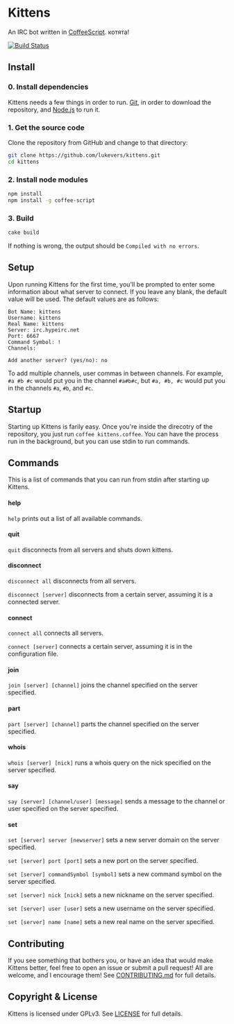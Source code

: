 # Kittens

An IRC bot written in [CoffeeScript](http://coffeescript.org/). котята!

[![Build Status](https://travis-ci.org/lukevers/kittens.png?branch=master)](https://travis-ci.org/lukevers/kittens)

## Install

### 0. Install dependencies

Kittens needs a few things in order to run. [Git](http://git-scm.com/), in order to download the repository, and [Node.js](http://nodejs.org/) to run it.

### 1. Get the source code

Clone the repository from GitHub and change to that directory:

```bash
git clone https://github.com/lukevers/kittens.git
cd kittens
```

### 2. Install node modules

```bash
npm install
npm install -g coffee-script
```

### 3. Build

```bash
cake build
```

If nothing is wrong, the output should be `Compiled with no errors`.

## Setup

Upon running Kittens for the first time, you'll be prompted to enter some information about what server to connect. If you leave any blank, the default value will be used. The default values are as follows:

```
Bot Name: kittens
Username: kittens
Real Name: kittens
Server: irc.hypeirc.net
Port: 6667
Command Symbol: !
Channels:

Add another server? (yes/no): no
```

To add multiple channels, user commas in between channels. For example, `#a #b #c` would put you in the channel `#a#b#c`, but `#a, #b, #c` would put you in the channels `#a`, `#b`, and `#c`.

## Startup

Starting up Kittens is farily easy. Once you're inside the direcotry of the repository, you just run `coffee kittens.coffee`. You can have the process run in the background, but you can use stdin to run commands.

## Commands

This is a list of commands that you can run from stdin after starting up Kittens.

#### help

`help` prints out a list of all available commands.

#### quit

`quit` disconnects from all servers and shuts down kittens.

#### disconnect

`disconnect all` disconnects from all servers.

`disconnect [server]` disconnects from a certain server, assuming it is a connected server.

#### connect

`connect all` connects all servers.

`connect [server]` connects a certain server, assuming it is in the configuration file.

#### join

`join [server] [channel]` joins the channel specified on the server specified.

#### part

`part [server] [channel]` parts the channel specified on the server specified.

#### whois

`whois [server] [nick]` runs a whois query on the nick specified on the server specified.

#### say

`say [server] [channel/user] [message]` sends a message to the channel or user specified on the server specified.

#### set

`set [server] server [newserver]` sets a new server domain on the server specified.

`set [server] port [port]` sets a new port on the server specified.

`set [server] commandSymbol [symbol]` sets a new command symbol on the server specified.

`set [server] nick [nick]` sets a new nickname on the server specified.

`set [server] user [user]` sets a new username on the server specified.

`set [server] name [name]` sets a new real name on the server specified.

## Contributing

If you see something that bothers you, or have an idea that would make Kittens better, feel free to open an issue or submit a pull request! All are welcome, and I encourage them! See [CONTRIBUTING.md](./CONTRIBUTING.md) for full details.

## Copyright & License

Kittens is licensed under GPLv3. See [LICENSE](./LICENSE) for full details.
